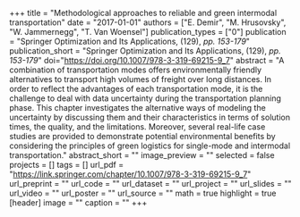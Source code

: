 +++
title = "Methodological approaches to reliable and green intermodal transportation"
date = "2017-01-01"
authors = ["E. Demir", "M. Hrusovsky", "W. Jammernegg", "T. Van Woensel"]
publication_types = ["0"]
publication = "Springer Optimization and Its Applications, (129), _pp. 153-179_"
publication_short = "Springer Optimization and Its Applications, (129), _pp. 153-179_"
doi="https://doi.org/10.1007/978-3-319-69215-9_7"
abstract = "A combination of transportation modes offers environmentally friendly alternatives to transport high volumes of freight over long distances. In order to reflect the advantages of each transportation mode, it is the challenge to deal with data uncertainty during the transportation planning phase. This chapter investigates the alternative ways of modeling the uncertainty by discussing them and their characteristics in terms of solution times, the quality, and the limitations. Moreover, several real-life case studies are provided to demonstrate potential environmental benefits by considering the principles of green logistics for single-mode and intermodal transportation."
abstract_short = ""
image_preview = ""
selected = false
projects = []
tags = []
url_pdf = "https://link.springer.com/chapter/10.1007/978-3-319-69215-9_7"
url_preprint = ""
url_code = ""
url_dataset = ""
url_project = ""
url_slides = ""
url_video = ""
url_poster = ""
url_source = ""
math = true
highlight = true
[header]
image = ""
caption = ""
+++
